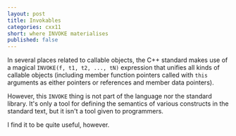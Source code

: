 ```yaml
---
layout: post
title: Invokables
categories: cxx11
short: where INVOKE materialises
published: false
---
```


In several places related to callable objects, the C++ standard makes use of a
magical `INVOKE(f, t1, t2, ..., tN)` expression that unifies all kinds of
callable objects (including member function pointers called with `this`
arguments as either pointers or references and member data pointers).

However, this `INVOKE` thing is not part of the language nor the standard
library. It's only a tool for defining the semantics of various constructs in
the standard text, but it isn't a tool given to programmers.

I find it to be quite useful, however.

